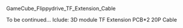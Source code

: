 GameCube_Flippydrive_TF_Extension_Cable

To be continued...
Iclude:
3D module 
TF Extension PCB*2
20P Cable

